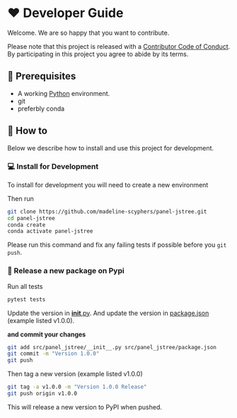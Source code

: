 # ❤️ Developer Guide

Welcome. We are so happy that you want to contribute.

Please note that this project is released with a [Contributor Code of Conduct](code-of-conduct.md).
By participating in this project you agree to abide by its terms.

## 🧳 Prerequisites

- A working [Python](https://www.python.org/downloads/) environment.
- git
- preferbly conda

## 📙 How to

Below we describe how to install and use this project for development.

### 💻 Install for Development

To install for development you will need to create a new environment

Then run

```bash
git clone https://github.com/madeline-scyphers/panel-jstree.git
cd panel-jstree
conda create
conda activate panel-jstree
```


Please run this command and fix any failing tests if possible before you `git push`.

### 🚢 Release a new package on Pypi

Run all tests
```bash
pytest tests
```

Update the version in [__init__.py](src/panel_jstree/__init__.py).
And update the version in [package.json](src/panel_jstree/package.json) (example listed v1.0.0).

**and commit your changes**

```bash
git add src/panel_jstree/__init__.py src/panel_jstree/package.json
git commit -m "Version 1.0.0"
git push
```

Then tag a new version (example listed v1.0.0)

```bash
git tag -a v1.0.0 -m "Version 1.0.0 Release"
git push origin v1.0.0
```

This will release a new version to PyPI when pushed. 